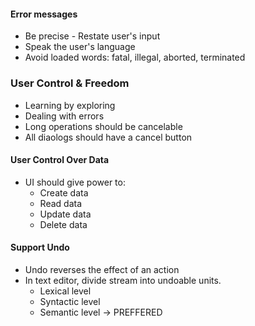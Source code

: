 #### Error messages
- Be precise - Restate user's input
- Speak the user's language
- Avoid loaded words: fatal, illegal, aborted, terminated

### User Control & Freedom
- Learning by exploring
- Dealing with errors
- Long operations should be cancelable
- All diaologs should have a cancel button

#### User Control Over Data
- UI should give power to: 
	* Create data
	* Read   data
	* Update data
	* Delete data

#### Support Undo
- Undo reverses the effect of an action
- In text editor, divide stream into undoable units. 
	* Lexical level 
	* Syntactic level
	* Semantic level -> PREFFERED

	 
